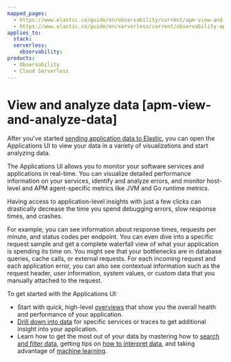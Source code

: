 ```yaml
---
mapped_pages:
  - https://www.elastic.co/guide/en/observability/current/apm-view-and-analyze-data.html
  - https://www.elastic.co/guide/en/serverless/current/observability-apm-view-and-analyze-traces.html
applies_to:
  stack:
  serverless:
    observability:
products:
  - Observability
  - Cloud Serverless
---
```


# View and analyze data [apm-view-and-analyze-data]

After you’ve started [sending application data to Elastic](/solutions/observability/apm/collect-application-data.md), you can open the Applications UI to view your data in a variety of visualizations and start analyzing data.

The Applications UI allows you to monitor your software services and applications in real-time. You can visualize detailed performance information on your services, identify and analyze errors, and monitor host-level and APM agent-specific metrics like JVM and Go runtime metrics.

Having access to application-level insights with just a few clicks can drastically decrease the time you spend debugging errors, slow response times, and crashes.

For example, you can see information about response times, requests per minute, and status codes per endpoint. You can even dive into a specific request sample and get a complete waterfall view of what your application is spending its time on. You might see that your bottlenecks are in database queries, cache calls, or external requests. For each incoming request and each application error, you can also see contextual information such as the request header, user information, system values, or custom data that you manually attached to the request.

To get started with the Applications UI:

* Start with quick, high-level [overviews](/solutions/observability/apm/overviews.md) that show you the overall health and performance of your application.
* [Drill down into data](/solutions/observability/apm/drill-down-into-data.md) for specific services or traces to get additional insight into your application.
* Learn how to get the most out of your data by mastering how to [search and filter data](/solutions/observability/apm/filter-search-data.md), getting tips on [how to interpret data](/solutions/observability/apm/interpret-data.md), and taking advantage of [machine learning](/solutions/observability/apm/machine-learning.md).
